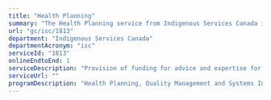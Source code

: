 ```yaml
---
title: "Health Planning"
summary: "The Health Planning service from Indigenous Services Canada is available end-to-end online, according to the GC Service Inventory."
url: "gc/isc/1813"
department: "Indigenous Services Canada"
departmentAcronym: "isc"
serviceId: "1813"
onlineEndtoEnd: 1
serviceDescription: "Provision of funding for advice and expertise for the delivery services for the support of community planning and management. It supports on-going health system improvement by embedding quality improvement activities into health programs and services through various methods such as accreditation and the evaluation of health programs."
serviceUrl: ""
programDescription: "Health Planning, Quality Management and Systems Integration"
---
```

